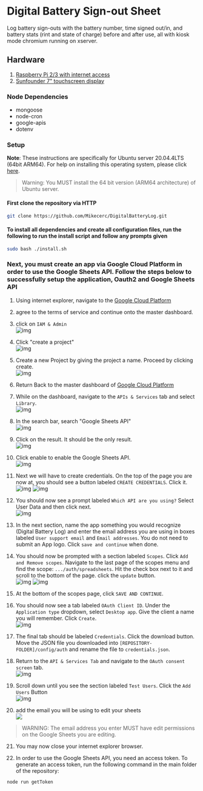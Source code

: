# Digital Battery Sign-out Sheet

Log battery sign-outs with the battery number, time signed out/in, and battery stats (rint and state of charge) before and after use, all with kiosk mode chromium running on xserver.

## Hardware

1. [Raspberry Pi 2/3 with internet access](https://www.raspberrypi.com/products/raspberry-pi-3-model-b/)
2. [Sunfounder 7" touchscreen display](https://www.sunfounder.com/collections/touchscreens/products/7inch-ips-touchscreen)

### Node Dependencies

* mongoose
* node-cron
* google-apis
* dotenv

### Setup


**Note**: These instructions are specifically for Ubuntu server 20.04.4LTS (64bit ARM64). For help on installing this operating system, please click [here](https://www.maketecheasier.com/install-ubuntu-on-raspberry-pi/).
> Warning: You MUST install the 64 bit version (ARM64 architecture) of Ubuntu server.

#### First clone the repository via HTTP

```bash
git clone https://github.com/Mikecerc/DigitalBatteryLog.git
```

#### To install all dependencies and create all configuration files, run the following to run the install script and follow any prompts given

```bash
sudo bash ./install.sh
```

### Next, you must create an app via Google Cloud Platform in order to use the Google Sheets API. Follow the steps below to successfully setup the application, Oauth2 and Google Sheets API

1. Using internet explorer, navigate to the [Google Cloud Platform](https://console.cloud.google.com)
2. agree to the terms of service and continue onto the master dashboard.
3. click on `IAM & Admin`\
![img](https://github.com/Mikecerc/DigitalBatteryLog/blob/master/.github/images/IAM-sc.png?raw=true)

4. Click "create a project"<br>
![img](https://github.com/Mikecerc/DigitalBatteryLog/blob/master/.github/images/createProj.png?raw=true)
5. Create a new Project by giving the project a name. Proceed by clicking create.<br>
![img](https://github.com/Mikecerc/DigitalBatteryLog/blob/master/.github/images/newProj.png?raw=true)
6. Return Back to the master dashboard of [Google Cloud Platform](https://console.cloud.google.com)
7. While on the dashboard, navigate to the `APIs & Services` tab and select `Library`.<br>
![img](https://github.com/Mikecerc/DigitalBatteryLog/blob/master/.github/images/ApiandSer.png?raw=true)
8. In the search bar, search "Google Sheets API"<br>
![img](https://github.com/Mikecerc/DigitalBatteryLog/blob/master~/.github/images/Api%20lib.png?raw=true)
9. Click on the result. It should be the only result.<br>
![img](https://github.com/Mikecerc/DigitalBatteryLog/blob/master/.github/images/SheetsApi.png?raw=true)
10. Click enable to enable the Google Sheets API.<br>
![img](https://github.com/Mikecerc/DigitalBatteryLog/blob/master/.github/images/EnableApi.png?raw=true)
11. Next we will have to create credentials. On the top of the page you are now at, you should see a button labeled `CREATE CREDENTIALS`. Click it.<br>
![img](https://github.com/Mikecerc/DigitalBatteryLog/blob/master/.github/images/SheetsApiManage.png?raw=true)
![img](https://github.com/Mikecerc/DigitalBatteryLog/blob/master/.github/images/createCredentials.png?raw=true)
12. You should now see a prompt labeled `Which API are you using?` Select User Data and then click next. <br>
![img](https://github.com/Mikecerc/DigitalBatteryLog/blob/master/.github/images/SelectApi.png?raw=true)
13. In the next section, name the app something you would recognize (Digital Battery Log) and enter the email address you are using in boxes labeled `User support email` and `Email addresses`. You do not need to submit an App logo. Click `save and continue` when done.
14. You should now be prompted with a section labeled `Scopes`. Click `Add and Remove scopes`. Navigate to the last page of the scopes menu and find the scope: `.../auth/spreadsheets`. Hit the check box next to it and scroll to the bottom of the page. click the `update` button. <br>
![img](https://github.com/Mikecerc/DigitalBatteryLog/blob/master/.github/images/scopes.png?raw=true)
![img](https://github.com/Mikecerc/DigitalBatteryLog/blob/master/.github/images/select%20scopes.png?raw=true)
15. At the bottom of the scopes page, click `SAVE AND CONTINUE`.
16. You should now see a tab labeled `OAuth Client ID`. Under the `Application type` dropdown, select `Desktop app`. Give the client a name you will remember. Click `Create`. <br>
![img](https://github.com/Mikecerc/DigitalBatteryLog/blob/master/.github/images/OAuth.png?raw=true)
17. The final tab should be labeled `Credentials`. Click the download button. Move the JSON file you downloaded into `[REPOSITORY-FOLDER]/config/auth` and rename the file to `credentials.json`.
18. Return to the `API & Services Tab` and navigate to the `OAuth consent screen` tab. <br>
![img](https://github.com/Mikecerc/DigitalBatteryLog/blob/master/.github/images/oauthconsent.png?raw=true)
19. Scroll down until you see the section labeled `Test Users`. Click the `Add Users` Button <br>
![img](https://github.com/Mikecerc/DigitalBatteryLog/blob/master/.github/images/testuser.png?raw=true)
20. add the email you will be using to edit your sheets <br>
![](https://github.com/Mikecerc/DigitalBatteryLog/blob/master/.github/images/addUser.png?raw=true)

> WARNING: The email address you enter MUST have edit permissions on the Google Sheets you are editing.

21. You may now close your internet explorer browser.

22. In order to use the Google Sheets API, you need an access token. To generate an access token, run the following command in the main folder of the repository:

```bash
node run getToken
```
